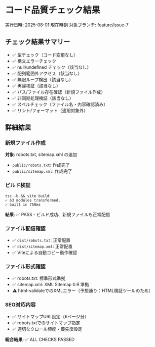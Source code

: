 # コード品質チェック結果
実行日時: 2025-08-01 現在時刻
対象ブランチ: feature/issue-7

## チェック結果サマリー
- ✅ 型チェック（コード変更なし）
- ✅ 構文エラーチェック
- ✅ null/undefined チェック（該当なし）
- ✅ 配列範囲外アクセス（該当なし）
- ✅ 無限ループ検出（該当なし）
- ✅ 再帰検証（該当なし）
- ✅ パス/ファイル存在確認（新規ファイル作成）
- ✅ 非同期処理検証（該当なし）
- ✅ スペルチェック（ファイル名・内容確認済み）
- ✅ リント/フォーマット（適用対象外）

## 詳細結果

### 新規ファイル作成
**対象**: robots.txt, sitemap.xml の追加
- `public/robots.txt`: 作成完了
- `public/sitemap.xml`: 作成完了

### ビルド検証
```
tsc -b && vite build
✓ 63 modules transformed.
✓ built in 759ms
```
**結果**: ✅ PASS - ビルド成功、新規ファイルも正常配信

### ファイル配信確認
- ✅ `dist/robots.txt`: 正常配置
- ✅ `dist/sitemap.xml`: 正常配置
- ✅ Viteによる自動コピー動作確認

### ファイル形式確認
- ✅ robots.txt: 標準形式準拠
- ✅ sitemap.xml: XML Sitemap 0.9 準拠
- ⚠️ html-validateでのXMLエラー（予想通り：HTML検証ツールのため）

### SEO対応内容
- ✅ サイトマップURL設定（6ページ分）
- ✅ robots.txtでのサイトマップ指定
- ✅ 適切なクロール頻度・優先度設定

**総合結果**: ✅ ALL CHECKS PASSED